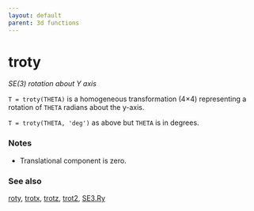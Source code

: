 ```yaml
---
layout: default
parent: 3d functions
---
```

# troty
_SE(3) rotation about Y axis_


```T = troty(THETA)``` is a homogeneous transformation (4&times;4) representing a rotation
of `THETA` radians about the y-axis.


```T = troty(THETA, 'deg')``` as above but `THETA` is in degrees.
### Notes
* Translational component is zero.

### See also

[roty](roty.md), [trotx](trotx.md), [trotz](trotz.md), [trot2](trot2.md), [SE3.Ry](SE3.Ry.md)
